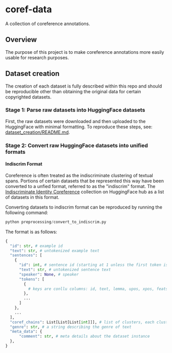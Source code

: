 # coref-data
A collection of coreference annotations.

## Overview

The purpose of this project is to make coreference annotations more easily usable for research purposes.

## Dataset creation

The creation of each dataset is fully described within this repo and should be reproducible other than obtaining the original data for certain copyrighted datasets.

### Stage 1: Parse raw datasets into HuggingFace datasets

First, the raw datasets were downloaded and then uploaded to the HuggingFace with minimal formatting. To reproduce these steps, see: [dataset_creation/README.md](dataset_creation/README.md).

### Stage 2: Convert raw HuggingFace datasets into unified formats

#### Indiscrim Format

Coreference is often treated as the indiscriminate clustering of textual spans. 
Portions of certain datasets that be represented this way have been converted to a unfied format, referred to as the "indiscrim" format.
The [Indiscriminate Identity Coreference](https://huggingface.co/collections/coref-data/indiscriminate-identity-coreference-65a7f336c46ce42ef5655570) collection on HuggingFace hub as a list of datasets in this format.

Converting datasets to indiscrim format can be reproduced by running the following command:

```python
python preprocessing/convert_to_indiscrim.py
```

The format is as follows:

```python
{
  "id": str, # example id
  "text": str, # untokenized example text
  "sentences": [
    {
      "id": int, # sentence id (starting at 1 unless the first token is a zero/ellipsis)
      "text": str, # untokenized sentence text
      "speaker": None, # speaker
      "tokens": [
        {
          # keys are conllu columns: id, text, lemma, upos, xpos, feats, head, deprel, deps, misc
        },
        ...
      ]
    },
    ...
  ],
  "coref_chains": List[List[List[int]]], # list of clusters, each cluster is a list of mentions, each mention is a span represented as [sent, start, end] inclusive
  "genre": str, # a string describing the genre of text
  "meta_data": {
      "comment": str, # meta details about the dataset instance
  },
}
```